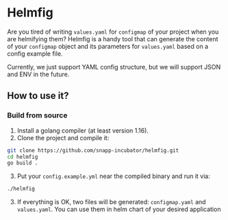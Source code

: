 # Helmfig

Are you tired of writing `values.yaml` for `configmap` of your project when you are helmifying them? Helmfig is a handy 
tool that can generate the content of your `configmap` object and its parameters for `values.yaml` based on a config
example file.

Currently, we just support YAML config structure, but we will support JSON and ENV in the future.

## How to use it?

### Build from source

1. Install a golang compiler (at least version 1.16).
2. Clone the project and compile it:
~~~bash
git clone https://github.com/snapp-incubator/helmfig.git
cd helmfig
go build .
~~~
3. Put your ```config.example.yml``` near the compiled binary and run it via:
~~~bash
./helmfig
~~~
3. If everything is OK, two files will be generated: ```configmap.yaml``` and ```values.yaml```. You can use them in
helm chart of your desired application
